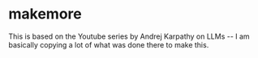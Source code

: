 # makemore
This is based on the Youtube series by Andrej Karpathy on LLMs -- I am basically copying a lot of what was done there to make this.
